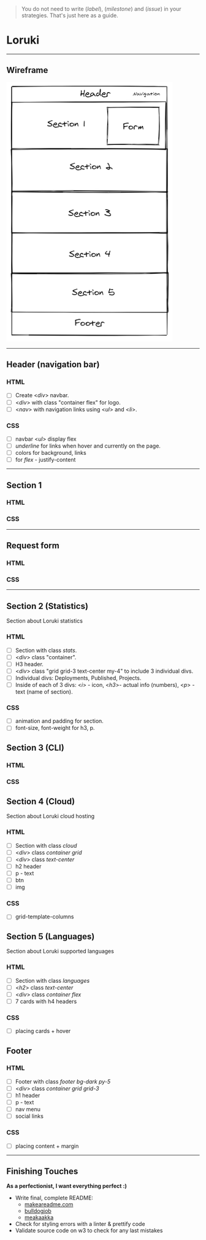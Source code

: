 > You do not need to write (_label_), (_milestone_) and (_issue_) in your strategies. That's just here as a guide.

# Loruki

---

## Wireframe

![wireframe](https://github.com/IrinaSing/Loruki-5/blob/main/Pictures/wireframe.png)

---

## Header (navigation bar)

### HTML

- [ ] Create <_div_> navbar.
- [ ] <_div_> with class "container flex" for logo.
- [ ] <_nav_> with navigation links using <_ul_> and <_li_>.

### CSS

- [ ] navbar <_ul_> display flex
- [ ] _underline_ for links when hover and currently on the page.
- [ ] colors for background, links
- [ ] for _flex_ - justify-content

---

## Section 1

### HTML

### CSS

---

## Request form

### HTML

### CSS

---

## Section 2 (Statistics)

Section about Loruki statistics

### HTML

- [ ] Section with class _stats_.
- [ ] <_div_> class "container".
- [ ] H3 header.
- [ ] <_div_> class "grid grid-3 text-center my-4" to include 3 individual divs.
- [ ] Individual divs: Deployments, Published, Projects.
- [ ] Inside of each of 3 divs: <_i_> - icon, <_h3_>- actual info (numbers), <_p_> - text (name of section).

### CSS

- [ ] animation and padding for section.
- [ ] font-size, font-weight for h3, p.

## Section 3 (CLI)

### HTML

### CSS

## Section 4 (Cloud)

Section about Loruki cloud hosting

### HTML

- [ ] Section with class _cloud_
- [ ] <_div_> class _container grid_
- [ ] <_div_> class _text-center_
- [ ] h2 header
- [ ] p - text
- [ ] btn
- [ ] img

### CSS

- [ ] grid-template-columns

## Section 5 (Languages)

Section about Loruki supported languages

### HTML

- [ ] Section with class _languages_
- [ ] <_h2_> class _text-center_
- [ ] <_div_> class _container flex_
- [ ] 7 cards with h4 headers

### CSS

- [ ] placing cards + hover

## Footer

### HTML

- [ ] Footer with class _footer bg-dark py-5_
- [ ] <_div_> class _container grid grid-3_
- [ ] h1 header
- [ ] p - text
- [ ] nav menu
- [ ] social links

### CSS

- [ ] placing content + margin

---

## Finishing Touches

**As a perfectionist, I want everything perfect :)**

- Write final, complete README:
  - [makeareadme.com](https://www.makeareadme.com/)
  - [bulldogjob](https://bulldogjob.com/news/449-how-to-write-a-good-readme-for-your-github-project)
  - [meakaakka](https://medium.com/@meakaakka/a-beginners-guide-to-writing-a-kickass-readme-7ac01da88ab3)
- Check for styling errors with a linter & prettify code
- Validate source code on w3 to check for any last mistakes
